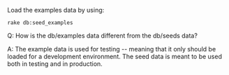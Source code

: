 Load the examples data by using:

    rake db:seed_examples

Q: How is the db/examples data different from the db/seeds data?

A: The example data is used for testing -- meaning that it only should be loaded for a development environment. The seed data is meant to be used both in testing and in production.
